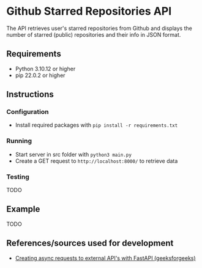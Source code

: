 # Github Starred Repositories API

The API retrieves user's starred repositories from Github and displays the number of starred (public) repositories and their info in JSON format.

## Requirements
- Python 3.10.12 or higher
- pip 22.0.2 or higher

## Instructions

### Configuration
- Install required packages with ```pip install -r requirements.txt```

### Running
- Start server in src folder with ```python3 main.py```
- Create a GET request to ```http://localhost:8000/``` to retrieve data

### Testing
TODO

## Example
TODO

## References/sources used for development

- [Creating async requests to external API's with FastAPI (geeksforgeeks)](https://www.geeksforgeeks.org/making-http-requests-from-a-fastapi-application-to-an-external-api/)